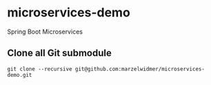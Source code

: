 # microservices-demo
Spring Boot Microservices 

## Clone all Git submodule
```
git clone --recursive git@github.com:marzelwidmer/microservices-demo.git
```
